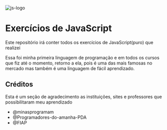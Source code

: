
![js-logo](https://github.com/worklarissa/exercitando-js/assets/91492813/7c8e1754-1ea2-4b33-9d3e-edd3313252ec)
# Exercícios de JavaScript
Este repositório irá conter todos os exercícios de JavaScript(puro) que realizei

Essa foi minha primeira linguagem de programação e em todos os cursos que fiz até o momento, retorno a ela, pois é uma das mais famosas no mercado mas também é uma linguagem de fácil aprendizado.

## Créditos
Esta é um seção de agradecimento as instituições, sites e professores que possibilitaram meu aprendizado

- @minasprogramam
- @Programadores-do-amanha-PDA
- @FIAP
